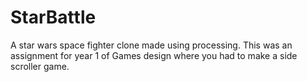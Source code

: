 # StarBattle
A star wars space fighter clone made using processing.
This was an assignment for year 1 of Games design where you had to make a side scroller game.
